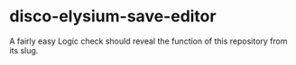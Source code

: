# disco-elysium-save-editor
A fairly easy Logic check should reveal the function of this repository from its slug.
